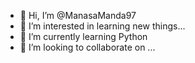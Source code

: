 - 👋 Hi, I’m @ManasaManda97
- 👀 I’m interested in learning new things...
- 🌱 I’m currently learning Python
- 💞️ I’m looking to collaborate on ...

<!---
ManasaManda97/ManasaManda97 is a ✨ special ✨ repository because its `README.md` (this file) appears on your GitHub profile.
You can click the Preview link to take a look at your changes.
--->

